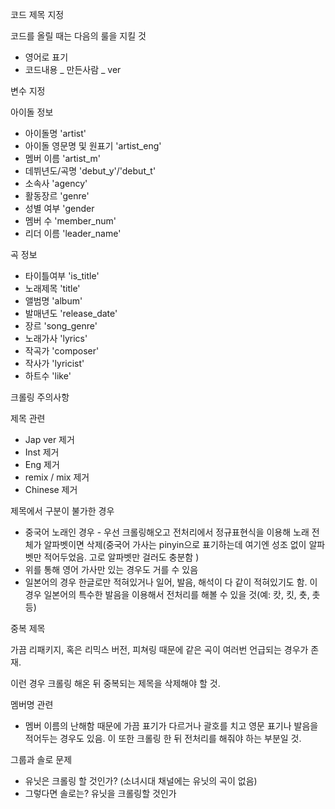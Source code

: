코드 제목 지정

코드를 올릴 때는 다음의 룰을 지킬 것

- 영어로 표기
- 코드내용 _ 만든사람 _ ver



변수 지정

아이돌 정보

- 아이돌명 'artist'
- 아이돌 영문명 및 원표기 'artist_eng'
- 멤버 이름 'artist_m'
- 데뷔년도/곡명 'debut_y'/'debut_t'
- 소속사 'agency'
- 활동장르 'genre'
- 성별 여부 'gender
- 멤버 수 'member_num'
- 리더 이름 'leader_name'



곡 정보

- 타이틀여부 'is_title'
- 노래제목 'title'
- 앨범명 'album'
- 발매년도 'release_date'
- 장르 'song_genre'
- 노래가사 'lyrics'
- 작곡가 'composer'
- 작사가 'lyricist'
- 하트수 'like'



크롤링 주의사항

제목 관련

- Jap ver 제거
- Inst 제거
- Eng 제거
- remix / mix 제거
- Chinese 제거



제목에서 구분이 불가한 경우

- 중국어 노래인 경우 - 우선 크롤링해오고 전처리에서 정규표현식을 이용해 노래 전체가 알파벳이면 삭제(중국어 가사는 pinyin으로 표기하는데 여기엔 성조 없이 알파벳만 적어두었음. 고로 알파벳만 걸러도 충분함 )
- 위를 통해 영어 가사만 있는 경우도 거를 수 있음
- 일본어의 경우 한글로만 적혀있거나 일어, 발음, 해석이 다 같이 적혀있기도 함. 이 경우 일본어의 특수한 발음을 이용해서 전처리를 해볼 수 있을 것(예: 캇, 킷, 춋, 촛 등)



중복 제목

가끔 리패키지, 혹은 리믹스 버전, 피쳐링 때문에 같은 곡이 여러번 언급되는 경우가 존재.

이런 경우 크롤링 해온 뒤 중복되는 제목을 삭제해야 할 것. 



멤버명 관련

- 멤버 이름의 난해함 때문에 가끔 표기가 다르거나 괄호를 치고 영문 표기나 발음을 적어두는 경우도 있음. 이 또한 크롤링 한 뒤 전처리를 해줘야 하는 부분일 것. 



그룹과 솔로 문제

- 유닛은 크롤링 할 것인가? (소녀시대 채널에는 유닛의 곡이 없음)
- 그렇다면 솔로는? 유닛을 크롤링할 것인가




